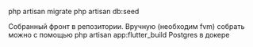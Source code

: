 php artisan migrate
php artisan db:seed

Собранный фронт в репозитории. 
Вручную (необходим fvm) собрать можно с помощью php artisan app:flutter_build
Postgres в докере
